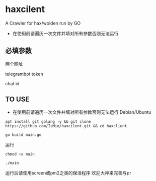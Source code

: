 # haxcilent
A Crawler for hax/woiden run by GO 

- 在使用前请遍历一次文件并填对所有参数否则无法运行

## 必填参数
  
  两个网址
  
  telegrambot token
  
  chat id

## TO USE
- 在使用前请遍历一次文件并填对所有参数否则无法运行
Debian/Ubuntu
```
apt install git golang -y && git clone https://github.com/IsMio/haxcilent.git && cd haxclient
```
```
go build main.go
```
运行
```
chmod +x main 
```
```
./main
```
运行后请使用screen或pm2之类的保活程序
欢迎大神来完善与pr

